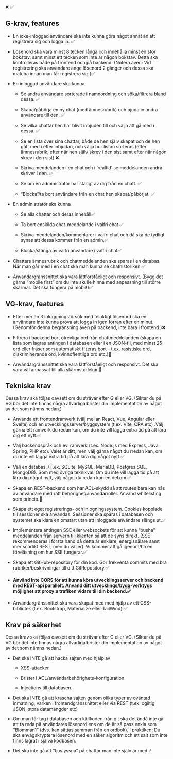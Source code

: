 ❌
✅

## G-krav, features

- En icke-inloggad användare ska inte kunna göra något annat än att registrera sig och logga in. ✅

- Lösenord ska vara minst 8 tecken långa och innehålla minst en stor bokstav, samt minst ett tecken som inte är någon bokstav. Detta ska kontrolleras både på frontend och på backend. (Notera även: Vid registrering ska användare ange lösenord 2 gånger och dessa ska matcha innan man får registrera sig.)✅

- En inloggad användare ska kunna:

  - Se andra användare sorterade i namnordning och söka/filtrera bland dessa. ✅

  - Skapa/påbörja en ny chat (med ämnesrubrik) och bjuda in andra användare till den. ✅

  - Se vilka chattar hen har blivit inbjuden till och välja att gå med i dessa. ✅

  - Se en lista över sina chattar, både de hen själv skapat och de hen gått med i efter inbjudan, och välja hur listan sorteras (efter ämnesrubrik, efter när hen själv skrev i den sist samt efter när någon skrev i den sist).❌

  - Skriva meddelanden i en chat och i ‘realtid’ se meddelanden andra skriver i den. ✅

  - Se om en administratör har stängt av dig från en chatt. ✅

  - “Blocka”/ta bort användare från en chat hen skapat/påbörjat. ✅

- En administratör ska kunna

  - Se alla chattar och deras innehåll✅

  - Ta bort enskilda chat-meddelande i valfri chat ✅

  - Skriva meddelanden/kommentarer i valfri chat och då ska de tydligt synas att
    dessa kommer från en admin.✅

  - Blocka/stänga av valfri användare i valfri chat✅

- Chattars ämnesrubrik och chatmeddelanden ska sparas i en databas. När man går med i en chat ska man kunna se chathistoriken.✅

- Användargränssnittet ska vara lättförståeligt och responsivt. (Bygg det gärna “mobile first” om du
  inte skulle hinna med anpassning till större skärmar. Det ska fungera på mobil!)✅

## VG-krav, features

- Efter mer än 3 inloggningsförsök med felaktigt lösenord ska en användare inte kunna pröva att logga in igen förrän efter en minut. (Genomför denna begränsning även på backend, inte bara i frontend.)❌

- Filtrera i backend bort otrevliga ord från chattmeddelanden (skapa en lista som lagras antingen i databasen eller i en JSON-fil, med minst 25 ord eller fraser som automatiskt filteras bort - t.ex. rasistiska ord, diskriminerande ord, kvinnofientliga ord etc.)🔶

- Användargränssnittet ska vara lättförståeligt och responsivt. Det ska vara väl anpassat till alla skärmstorlekar.🔶

## Tekniska krav

Dessa krav ska följas oavsett om du strävar efter G eller VG. (Siktar du på VG bör det inte finnas några allvarliga brister din implementation av något av det som nämns nedan.)

- Använda ett frontendramverk (välj mellan React, Vue, Angular eller Svelte) och en utvecklingsserver/byggsystem (t.ex. Vite, CRA etc) .Välj gärna ett ramverk du redan kan, om du inte vill lägga extra tid på att lära dig ett nytt.✅

- Välj backendspråk och ev. ramverk (t.ex. Node.js med Express, Java Spring, PHP etc). Valet är ditt, men välj gärna något du rredan kan, om du inte vill lägga extra tid på att lära dig något nytt.✅

- Välj en databas. (T.ex. SQLite, MySQL, MariaDB, Postgres SQL, MongoDB). Som med övriga teknikval: Om du inte vill lägga tid på att lära dig något nytt, välj något du redan kan en del om.✅

- Skapa en REST-backend som har ACL-skydd så att routes bara kan nås av användare med rätt behörighet/användarroller. Använd whitelisting som princip.🔶

- Skapa ett eget registrerings- och inlogningssystem. Cookies kopplade till sessioner ska användas. Sessioner ska sparas i databasen och systemet ska klara en omstart utan att inloggade användare slängs ut.✅

- Implementera antingen SSE eller websockets för att kunna “pusha” meddelanden från servern till klienten så att de syns direkt. (SSE rekommenderas i första hand då detta är enklare, energisnålare samt mer snarlikt REST, men du väljer). Vi kommer att gå igenom/ha en föreläsning om hur SSE fungerar.✅

- Skapa ett GitHub-repository för din kod. Gör frekventa commits med bra rubriker/beskrivningar till ditt GitRepository.✅

- #### Använd inte CORS för att kunna köra utvecklingsserver och backend med REST-api parallelt. Använd ditt utvecklings/bygg-verktygs möjlighet att proxy:a trafiken vidare till din backend.✅

- Användargränssnittet ska vara skapat med med hjälp av ett CSS-bibliotek (t.ex. Bootstrap, Materialize eller TailWind).✅

## Krav på säkerhet

Dessa krav ska följas oavsett om du strävar efter G eller VG. (Siktar du på VG bör det inte finnas några allvarliga brister din implementation av något av det som nämns nedan.)

- Det ska INTE gå att hacka sajten med hjälp av

  - XSS-attacker

  - Brister i ACL/användarbehörighets-konfiguration.

  - Injections till databasen.

- Det ska INTE gå att krascha sajten genom olika typer av oväntad inmatning, varken i frontendgränssnittet eller via REST (t.ex. ogiltig JSON, stora datamängder etc)

- Om man får tag i databasen och källkoden från git ska det ändå inte gå att ta reda på användares lösenord ens om de är så pass enkla som “Blomman1” (dvs. kan sättas samman från en ordbok). I praktiken: Du ska envägskryptera lösenord med en säker algoritm och ett salt som inte finns lagrat i själva kodbasen.

- Det ska inte gå att “tjuvlyssna” på chattar man inte själv är med i!
